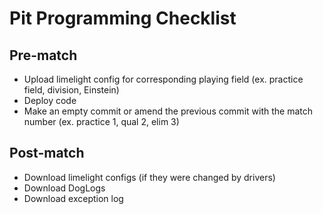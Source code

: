 # Pit Programming Checklist
## Pre-match
- Upload limelight config for corresponding playing field (ex. practice field, division, Einstein)
- Deploy code
- Make an empty commit or amend the previous commit with the match number (ex. practice 1, qual 2, elim 3)

## Post-match
- Download limelight configs (if they were changed by drivers)
- Download DogLogs
- Download exception log
